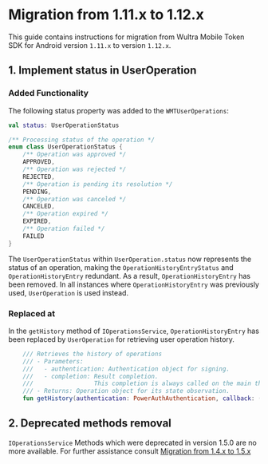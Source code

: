 # Migration from 1.11.x to 1.12.x

This guide contains instructions for migration from Wultra Mobile Token SDK for Android version `1.11.x` to version `1.12.x`.

## 1. Implement status in UserOperation

### Added Functionality

The following status property was added to the `WMTUserOperations`:

```kotlin
val status: UserOperationStatus

/** Processing status of the operation */
enum class UserOperationStatus {
    /** Operation was approved */
    APPROVED,
    /** Operation was rejected */
    REJECTED,
    /** Operation is pending its resolution */
    PENDING,
    /** Operation was canceled */
    CANCELED,
    /** Operation expired */
    EXPIRED,
    /** Operation failed */
    FAILED
}
```

The `UserOperationStatus` within `UserOperation.status`  now represents the status of an operation, making the `OperationHistoryEntryStatus` and `OperationHistoryEntry` redundant. As a result, `OperationHistoryEntry` has been removed. In all instances where `OperationHistoryEntry` was previously used, `UserOperation` is used instead.

### Replaced at

In the `getHistory` method of `IOperationsService`, `OperationHistoryEntry` has been replaced by `UserOperation` for retrieving user operation history.

```kotlin
    /// Retrieves the history of operations
    /// - Parameters:
    ///   - authentication: Authentication object for signing.
    ///   - completion: Result completion.
    ///                 This completion is always called on the main thread.
    /// - Returns: Operation object for its state observation.
    fun getHistory(authentication: PowerAuthAuthentication, callback: (result: Result<List<UserOperation>>) -> Unit)
```

## 2. Deprecated methods removal

`IOperationsService` Methods which were deprecated in version 1.5.0 are no more available. For further assistance consult [Migration from 1.4.x to 1.5.x](Migration-1.5.md)


